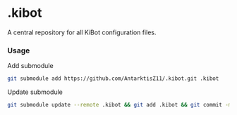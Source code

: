 # .kibot
A central repository for all KiBot configuration files.

### Usage
Add submodule
```bash
git submodule add https://github.com/AntarktisZ11/.kibot.git .kibot
```
Update submodule

```bash
git submodule update --remote .kibot && git add .kibot && git commit -m "Update .kibot submodule"
```
